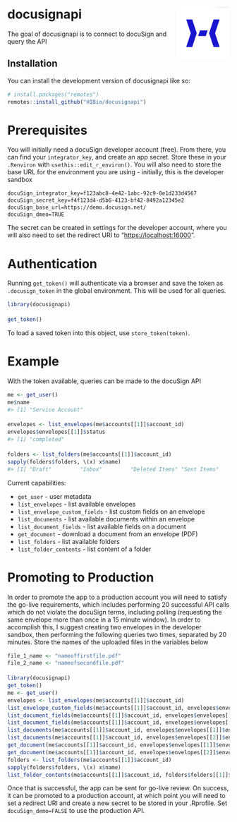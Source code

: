
<!-- README.md is generated from README.Rmd. Please edit that file -->

# docusignapi <img src="man/figures/logo.png" align="right" height="120" />

<!-- badges: start -->
<!-- badges: end -->

The goal of docusignapi is to connect to docuSign and query the API

## Installation

You can install the development version of docusignapi like so:

``` r
# install.packages("remotes")
remotes::install_github("HIBio/docusignapi")
```

# Prerequisites

You will initially need a docuSign developer account (free). From there,
you can find your `integrator_key`, and create an app secret. Store
these in your `.Renviron` with `usethis::edit_r_environ()`. You will
also need to store the base URL for the environment you are using -
initially, this is the developer sandbox

    docuSign_integrator_key=f123abc8-4e42-1abc-92c9-0e1d233d4567
    docuSign_secret_key=f4f123d4-d5b6-4123-bf42-8492a12345e2
    docuSign_base_url=https://demo.docusign.net/
    docuSign_dmeo=TRUE

The secret can be created in settings for the developer account, where
you will also need to set the redirect URI to
“<https://localhost:16000>”.

# Authentication

Running `get_token()` will authenticate via a browser and save the token
as `.docusign_token` in the global environment. This will be used for
all queries.

``` r
library(docusignapi)

get_token()
```

To load a saved token into this object, use `store_token(token)`.

# Example

With the token available, queries can be made to the docuSign API

``` r
me <- get_user()
me$name
#> [1] "Service Account"

envelopes <- list_envelopes(me$accounts[[1]]$account_id)
envelopes$envelopes[[1]]$status
#> [1] "completed"

folders <- list_folders(me$accounts[[1]]$account_id)
sapply(folders$folders, \(x) x$name)
#> [1] "Draft"         "Inbox"         "Deleted Items" "Sent Items"
```

Current capabilities:

- `get_user` - user metadata
- `list_envelopes` - list available envelopes
- `list_envelope_custom_fields` - list custom fields on an envelope
- `list_documents` - list available documents within an envelope
- `list_document_fields` - list available fields on a document
- `get_document` - download a document from an envelope (PDF)
- `list_folders` - list available folders
- `list_folder_contents` - list content of a folder

# Promoting to Production

In order to promote the app to a production account you will need to
satisfy the go-live requirements, which includes performing 20
successful API calls which do not violate the docuSign terms, including
polling (requesting the same envelope more than once in a 15 minute
window). In order to accomplish this, I suggest creating two envelopes
in the developer sandbox, then performing the following queries two
times, separated by 20 minutes. Store the names of the uploaded files in
the variables below

``` r
file_1_name <- "nameoffirstfile.pdf"
file_2_name <- "nameofsecondfile.pdf" 

library(docusignapi)
get_token()
me <- get_user()
envelopes <- list_envelopes(me$accounts[[1]]$account_id)
list_envelope_custom_fields(me$accounts[[1]]$account_id, envelopes$envelopes[[1]]$envelopeId)
list_document_fields(me$accounts[[1]]$account_id, envelopes$envelopes[[1]]$envelopeId, 1)
list_document_fields(me$accounts[[1]]$account_id, envelopes$envelopes[[2]]$envelopeId, 1)
list_documents(me$accounts[[1]]$account_id, envelopes$envelopes[[1]]$envelopeId)
list_documents(me$accounts[[1]]$account_id, envelopes$envelopes[[2]]$envelopeId)
get_document(me$accounts[[1]]$account_id, envelopes$envelopes[[1]]$envelopeId, 1, file_1_name)
get_document(me$accounts[[1]]$account_id, envelopes$envelopes[[2]]$envelopeId, 1, file_2_name)
folders <- list_folders(me$accounts[[1]]$account_id)
sapply(folders$folders, \(x) x$name)
list_folder_contents(me$accounts[[1]]$account_id, folders$folders[[1]]$folderId)
```

Once that is successful, the app can be sent for go-live review. On
success, it can be promoted to a production account, at which point you
will need to set a redirect URI and create a new secret to be stored in
your .Rprofile. Set `docuSign_demo=FALSE` to use the production API.
